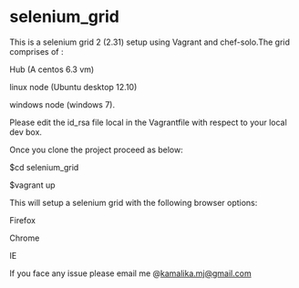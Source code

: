 selenium_grid
=============

This is a selenium grid 2 (2.31) setup using Vagrant and chef-solo.The grid comprises of :

Hub (A centos 6.3 vm)

linux node (Ubuntu desktop 12.10)

windows node (windows 7).

Please edit the id_rsa file local in the Vagrantfile with respect to your local dev box.

Once you clone the project proceed as below:

$cd selenium_grid

$vagrant up

This will setup a selenium grid with the following browser options:

Firefox

Chrome

IE

If you face any issue please email me @kamalika.mj@gmail.com
